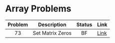 # Array Problems

| Problem | Description | Status | Link |
|:-------:|:-----------:|:------:|:-----|
| 73 | Set Matrix Zeros | BF | [Link](https://leetcode.com/submissions/detail/1638356743/) |
